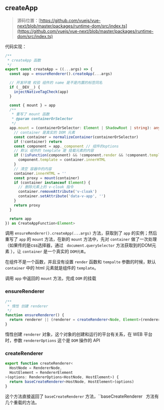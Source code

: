 ## createApp

> 源码位置：[https://github.com/vuejs/vue-next/blob/master/packages/runtime-dom/src/index.ts](https://github.com/vuejs/vue-next/blob/master/packages/runtime-dom/src/index.ts)

代码实现：

```typescript
/**
 * createApp 函数
 */
export const createApp = ((...args) => {
  const app = ensureRenderer().createApp(...args)

  // 开发环境 校验 组件的 name 是不是内置的标签同名
  if (__DEV__) {
    injectNativeTagCheck(app)
  }

  const { mount } = app
  /**
   * 重写了 mount 函数
   * @param containerOrSelector 
   */
  app.mount = (containerOrSelector: Element | ShadowRoot | string): any => {
    // container 是真实的 DOM 元素
    const container = normalizeContainer(containerOrSelector)
    if (!container) return
    const component = app._component // 组件的options
    // 默认 组件的 template 是 挂载元素的内容
    if (!isFunction(component) && !component.render && !component.template) {
      component.template = container.innerHTML
    }
    // 清空 容器中的内容
    container.innerHTML = ''
    const proxy = mount(container)
    if (container instanceof Element) {
      // 删除元素上的 v-cloak 指令
      container.removeAttribute('v-cloak')
      container.setAttribute('data-v-app', '')
    }
    return proxy
  }

  return app
}) as CreateAppFunction<Element>
```

调用 `ensureRenderer().createApp(...args)` 方法，获取到了 `app` 的实例；然后重写了 `app` 的 `mount` 方法，在新的 `mount` 方法中，先对 `container` 做了一次处理（如果传的是css选择器，通过 ` document.querySelector` 方法获取到的DOM元素 ），让 `container` 是一个真实的 `DOM元素`。

在组件不是一个函数，并且没有设置 `render` 函数和 `tempalte` 参数的时候，默认 `container` 中的 html 元素就是组件的 `template`。

调用 `app` 中返回的 `mount` 方法，完成 `DOM` 的挂载

### ensureRenderer

```typescript
/**
 * 惰性 创建 renderer
 */
function ensureRenderer() {
  return renderer || (renderer = createRenderer<Node, Element>(rendererOptions))
}
```

惰性创建 `renderer` 对象，这个对象的创建和运行的平台有关系，在 WEB 平台时，参数 `rendererOptions` 这个是 `DOM` 操作的 API

### createRenderer

```typescript
export function createRenderer<
  HostNode = RendererNode,
  HostElement = RendererElement
>(options: RendererOptions<HostNode, HostElement>) {
  return baseCreateRenderer<HostNode, HostElement>(options)
}
```

这个方法直接返回了 `baseCreateRenderer` 方法，``baseCreateRenderer` ` 方法有几个重载的方法。





















